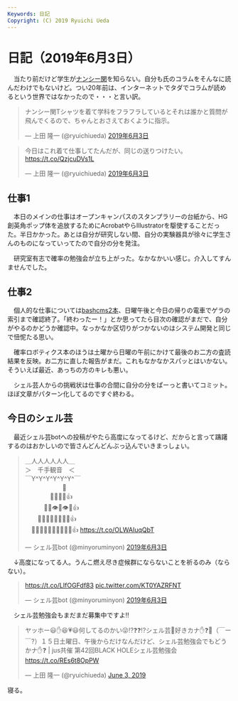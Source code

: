 ```yaml
---
Keywords: 日記
Copyright: (C) 2019 Ryuichi Ueda
---
```


# 日記（2019年6月3日）

　当たり前だけど学生が[ナンシー関](https://ja.wikipedia.org/wiki/%E3%83%8A%E3%83%B3%E3%82%B7%E3%83%BC%E9%96%A2)を知らない。自分も氏のコラムをそんなに読んだわけでもないけど。つい20年前は、インターネットでタダでコラムが読めるという世界ではなかったので・・・と言い訳。

<blockquote class="twitter-tweet" data-lang="ja"><p lang="ja" dir="ltr">ナンシー関Tシャツを着て学科をフラフラしているとそれは誰かと質問が飛んでくるので、ちゃんとおさえておくように指示。</p>&mdash; 上田 隆一 (@ryuichiueda) <a href="https://twitter.com/ryuichiueda/status/1135459915126804480?ref_src=twsrc%5Etfw">2019年6月3日</a></blockquote>


<blockquote class="twitter-tweet" data-lang="ja"><p lang="ja" dir="ltr">今日はこれ着て仕事してたんだが、同じの送りつけたい。<a href="https://t.co/QzjcuDVs1L">https://t.co/QzjcuDVs1L</a></p>&mdash; 上田 隆一 (@ryuichiueda) <a href="https://twitter.com/ryuichiueda/status/1135489037462990848?ref_src=twsrc%5Etfw">2019年6月3日</a></blockquote>
<script async src="https://platform.twitter.com/widgets.js" charset="utf-8"></script>


## 仕事1

　本日のメインの仕事はオープンキャンパスのスタンプラリーの台紙から、HG創英角ポップ体を追放するためにAcrobatやらIllustratorを駆使することだった。半日かかった。あとは自分が研究しない間、自分の実験器具が徐々に学生さんのものになっていってたので自分の分を発注。

　研究室有志で確率の勉強会が立ち上がった。なかなかいい感じ。介入してすんませんでした。


## 仕事2

　個人的な仕事については[bashcms2本](https://amzn.to/2WlD3NR)、日曜午後と今日の帰りの電車でゲラの索引まで確認終了。「終わったー！」とか思ってたら目次の確認がまだで、自分がやるのかどうか確認中。なっかなか区切りがつかないのはシステム開発と同じで忸怩たる思い。

　確率ロボティクス本のほうは土曜から日曜の午前にかけて最後のお二方の査読結果を反映。お二方に直した報告がまだ。これもなかなかスパッとはいかない。そういえば最近、あっちの方のキレも悪い。

　シェル芸人からの挑戦状は仕事の合間に自分の分をぱーっと書いてコミット。ほぼ文章がパターン化してるのですぐ終わる。

## 今日のシェル芸

　最近シェル芸botへの投稿がやたら高度になってるけど、だからと言って躊躇するのはおかしいので皆さんどんどんぶっ込んでいきまっしょい。

<blockquote class="twitter-tweet" data-lang="ja"><p lang="ja" dir="ltr">＿人人人人人人＿<br>＞　千手観音　＜<br>￣Y^Y^Y^Y^Y^Y^￣<br>　　　　　　👑<br>　　　　👋💩💩💩👍<br>　　　👋💩👁💩👁💩👍<br>　　👋💩💩💩👃💩💩💩👍<br>　👋💩💩💩💩👄💩💩💩💩👍 <a href="https://t.co/OLWAIuqQbT">https://t.co/OLWAIuqQbT</a></p>&mdash; シェル芸bot (@minyoruminyon) <a href="https://twitter.com/minyoruminyon/status/1135342159912087553?ref_src=twsrc%5Etfw">2019年6月3日</a></blockquote>


　↓高度になってる人。うんこ燃え尽き症候群にならないことを祈るのみ（ならない）。

<blockquote class="twitter-tweet" data-lang="ja"><p lang="und" dir="ltr"><a href="https://t.co/LIfOGFdf83">https://t.co/LIfOGFdf83</a> <a href="https://t.co/KT0YAZRFNT">pic.twitter.com/KT0YAZRFNT</a></p>&mdash; シェル芸bot (@minyoruminyon) <a href="https://twitter.com/minyoruminyon/status/1135501599055368192?ref_src=twsrc%5Etfw">2019年6月3日</a></blockquote>


　シェル芸勉強会もまだまだ募集中ですよ‼️

<blockquote class="twitter-tweet" data-partner="tweetdeck"><p lang="ja" dir="ltr">ヤッホー😃✋😆💗😃何してるのかい😜⁉️❓❓⁉シェル芸💩好きカナ✋❓🤔（￣ー￣?）１５日土曜日、午後からだけなんだけど、シェル芸勉強会でもどうかナ✋❓ | jus共催 第42回BLACK HOLEシェル芸勉強会 <a href="https://t.co/REs6t8OpPW">https://t.co/REs6t8OpPW</a></p>&mdash; 上田 隆一 (@ryuichiueda) <a href="https://twitter.com/ryuichiueda/status/1135336330223734784?ref_src=twsrc%5Etfw">June 3, 2019</a></blockquote>
<script async src="https://platform.twitter.com/widgets.js" charset="utf-8"></script>


寝る。

